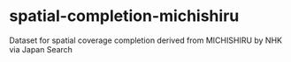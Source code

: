 # spatial-completion-michishiru
Dataset for spatial coverage completion derived from MICHISHIRU by NHK via Japan Search
